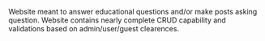 Website meant to answer educational questions and/or make posts asking question. Website contains nearly complete CRUD capability and validations based on admin/user/guest clearences.  
